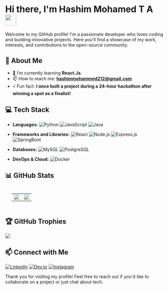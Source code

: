 # Hi there, I'm Hashim Mohamed T A <img src="https://media.giphy.com/media/hvRJCLFzcasrR4ia7z/giphy.gif" width="35">

Welcome to my GitHub profile! I'm a passionate developer who loves coding and building innovative projects. Here you'll find a showcase of my work, interests, and contributions to the open-source community.

## 🚀 About Me

- 🌱 I’m currently learning **React.Js**.
- 📫 How to reach me: **hashimmohammed212@gmail.com**
- ⚡ Fun fact: **I once built a project during a 24-hour hackathon after winning a spot as a finalist!**

## 💻 Tech Stack

- **Languages:** 
  ![Python](https://img.shields.io/badge/python-%2314354C.svg?style=for-the-badge&logo=python&logoColor=white)
  ![JavaScript](https://img.shields.io/badge/javascript-%23323330.svg?style=for-the-badge&logo=javascript&logoColor=%23F7DF1E)
  ![Java](https://img.shields.io/badge/java-%23ED8B00.svg?style=for-the-badge&logo=java&logoColor=white)
  
- **Frameworks and Libraries:**
  ![React](https://img.shields.io/badge/react-%2320232a.svg?style=for-the-badge&logo=react&logoColor=%2361DAFB)
  ![Node.js](https://img.shields.io/badge/node.js-%2343853D.svg?style=for-the-badge&logo=node.js&logoColor=white)
  ![Express.js](https://img.shields.io/badge/express.js-%23404d59.svg?style=for-the-badge&logo=express&logoColor=%2361DAFB)
  ![SpringBoot](https://img.shields.io/badge/SpringBoot-%236DB33F.svg?style=for-the-badge&logo=spring&logoColor=white)
  
- **Databases:**
  ![MySQL](https://img.shields.io/badge/mysql-%2300f.svg?style=for-the-badge&logo=mysql&logoColor=white)
  ![PostgreSQL](https://img.shields.io/badge/postgresql-%23316192.svg?style=for-the-badge&logo=postgresql&logoColor=white)

- **DevOps & Cloud:**
  ![Docker](https://img.shields.io/badge/docker-%230db7ed.svg?style=for-the-badge&logo=docker&logoColor=white)

## 📊 GitHub Stats
<table align="center" style="border-collapse: collapse; padding: 20px; border: none;">
  <tr>
    <td style="border: none;">
      <img style="border: none;" src="https://github-readme-stats.vercel.app/api?username=HashimCodeDev&show_icons=true&theme=radical">
    </td>
    <td style="border: none;">
      <img style="border: none;" src="https://github-readme-stats.vercel.app/api/top-langs/?username=HashimCodeDev&layout=compact&theme=radical">
    </td>
  </tr>
</table>


## 🏆 GitHub Trophies

<img src="https://github-profile-trophy.vercel.app/?username=HashimCodeDev&theme=dracula"/>

## 📫 Connect with Me

[![LinkedIn](https://img.shields.io/badge/LinkedIn-%230077B5.svg?style=for-the-badge&logo=linkedin&logoColor=white)](https://www.linkedin.com/in/hashimmohamedta/)
[![Dev.to](https://img.shields.io/badge/Dev.to-%23000.svg?style=for-the-badge&logo=dev.to&logoColor=white)](https://dev.to/hashimdev)
[![Instagram](https://img.shields.io/badge/Instagram-%23E4405F.svg?style=for-the-badge&logo=instagram&logoColor=white)](https://www.instagram.com/ha._shim_) 

Thank you for visiting my profile! Feel free to reach out if you'd like to collaborate on a project or just chat about tech.
